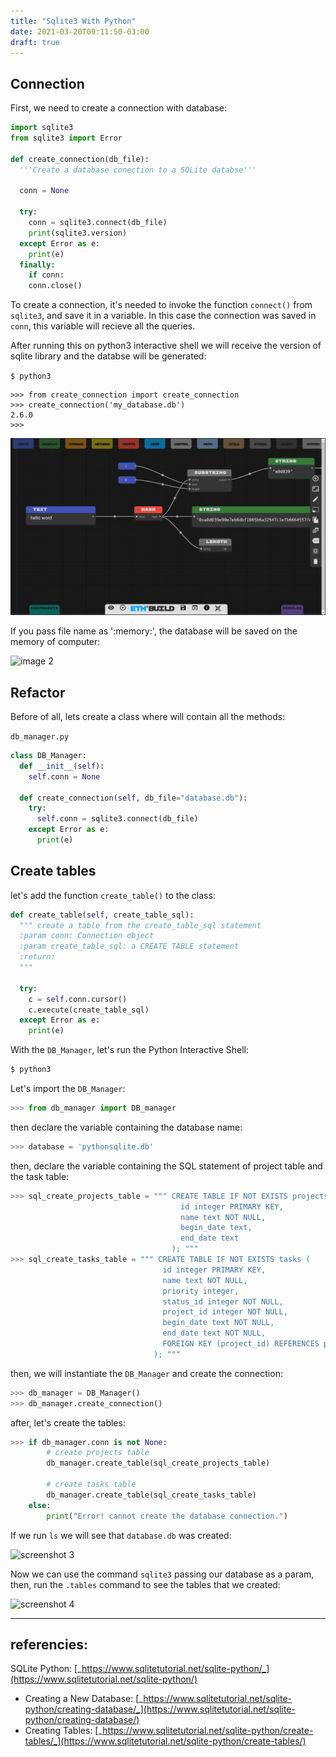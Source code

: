 ```yaml
---
title: "Sqlite3 With Python"
date: 2021-03-20T09:11:50-03:00
draft: true
---
```


## Connection

First, we need to create a connection with database:
```python
import sqlite3
from sqlite3 import Error

def create_connection(db_file):
  '''Create a database conection to a SQLite databse'''

  conn = None

  try:
    conn = sqlite3.connect(db_file)
    print(sqlite3.version)
  except Error as e:
    print(e)
  finally:
    if conn:
    conn.close()
```

To create a connection, it's needed to invoke the function `connect()` from `sqlite3`, and save it in a variable.
In this case the connection was saved in `conn`, this variable will recieve all the queries.

After running this on python3 interactive shell we will receive the version of sqlite library and the databse will be generated:

`$ python3`
```
>>> from create_connection import create_connection
>>> create_connection('my_database.db')
2.6.0
>>>
```

![image 1](screenshot_1.png)

If you pass file name as ':memory:', the database will be saved on the memory of computer:

![image 2](screenshot_2.png)


## Refactor

Before of all, lets create a class where will contain all the methods:

`db_manager.py`
```python
class DB_Manager:
  def __init__(self):
    self.conn = None

  def create_connection(self, db_file="database.db"):
    try:
      self.conn = sqlite3.connect(db_file)
    except Error as e:
      print(e)
```

## Create tables

let's add the function `create_table()` to the class:

```python
def create_table(self, create_table_sql):
  """ create a table from the create_table_sql statement
  :param conn: Connection object
  :param create_table_sql: a CREATE TABLE statement
  :return:
  """

  try:
    c = self.conn.cursor()
    c.execute(create_table_sql)
  except Error as e:
    print(e)

```

With the `DB_Manager`, let's run the Python Interactive Shell:
```bash
$ python3
```

Let's import the `DB_Manager`:
```python
>>> from db_manager import DB_manager
```
then declare the variable containing the database name:
```python
>>> database = 'pythonsqlite.db'
```
then, declare the variable containing the SQL statement of project table and the task table:
```python
>>> sql_create_projects_table = """ CREATE TABLE IF NOT EXISTS projects (
                                      id integer PRIMARY KEY,
                                      name text NOT NULL,
                                      begin_date text,
                                      end_date text
                                    ); """
>>> sql_create_tasks_table = """ CREATE TABLE IF NOT EXISTS tasks (
                                  id integer PRIMARY KEY,
                                  name text NOT NULL,
                                  priority integer,
                                  status_id integer NOT NULL,
                                  project_id integer NOT NULL,
                                  begin_date text NOT NULL,
                                  end_date text NOT NULL,
                                  FOREIGN KEY (project_id) REFERENCES projects (id)
                                ); """
```
then, we will instantiate the `DB_Manager` and create the connection:
```python
>>> db_manager = DB_Manager()
>>> db_manager.create_connection()
```

after, let's create the tables:
```python
>>> if db_manager.conn is not None:
        # create projects table
        db_manager.create_table(sql_create_projects_table)

        # create tasks table
        db_manager.create_table(sql_create_tasks_table)
    else:
        print("Error! cannot create the database connection.")
```

If we run `ls` we will see that `database.db` was created:

![screenshot 3](screenshot_3.png)

Now we can use the command `sqlite3` passing our database as a param, then, run the `.tables` command to see the tables that we created:

![screenshot 4](screenshot_4.png)

---
## referencies:

SQLite Python: [_https://www.sqlitetutorial.net/sqlite-python/_](https://www.sqlitetutorial.net/sqlite-python/)
  - Creating a New Database: [_https://www.sqlitetutorial.net/sqlite-python/creating-database/_](https://www.sqlitetutorial.net/sqlite-python/creating-database/)
  - Creating Tables: [_https://www.sqlitetutorial.net/sqlite-python/create-tables/_](https://www.sqlitetutorial.net/sqlite-python/create-tables/)
